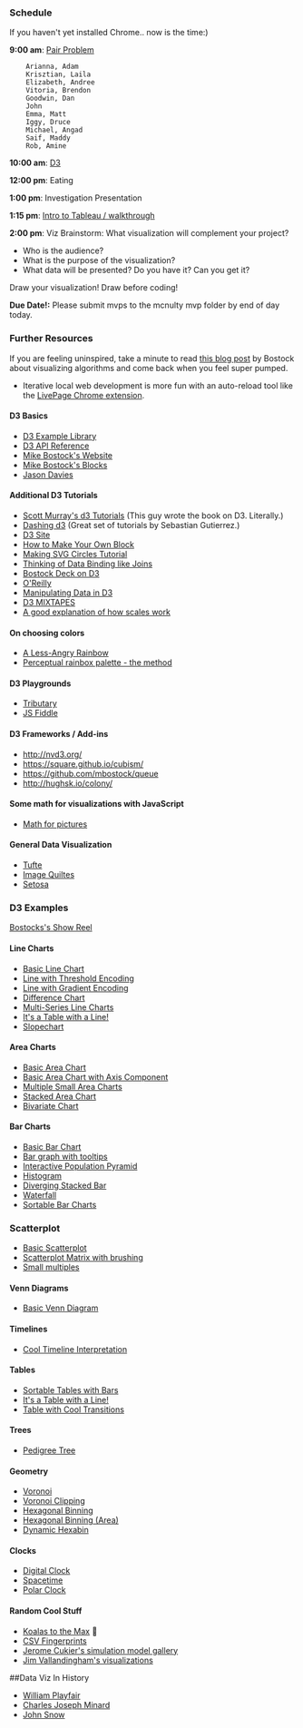 ### Schedule

If you haven't yet installed Chrome.. now is the time:)    

**9:00 am**: [Pair Problem](pair_eggdrop.md)

		Arianna, Adam
		Krisztian, Laila
		Elizabeth, Andree
		Vitoria, Brendon
		Goodwin, Dan
		John
		Emma, Matt
		Iggy, Druce
		Michael, Angad
		Saif, Maddy
		Rob, Amine

**10:00 am**: [D3](transitions_and_events.md)

**12:00 pm**: Eating

**1:00 pm**: Investigation Presentation

**1:15 pm**: [Intro to Tableau / walkthrough](Tableau.md)

**2:00 pm**: Viz Brainstorm: What visualization will complement your project?

 * Who is the audience?
 * What is the purpose of the visualization?
 * What data will be presented? Do you have it? Can you get it?

Draw your visualization! Draw before coding!

**Due Date!:** Please submit mvps to the mcnulty mvp folder by end of day today.


### Further Resources

If you are feeling uninspired, take a minute to read [this blog post](http://bost.ocks.org/mike/algorithms/) by Bostock about visualizing algorithms and come back when you feel super pumped.


 * Iterative local web development is more fun with an auto-reload tool like the [LivePage Chrome extension](https://github.com/MikeRogers0/LivePage).


#### D3 Basics

 * [D3 Example Library](https://github.com/mbostock/d3/wiki/Gallery)
 * [D3 API Reference](https://github.com/mbostock/d3/wiki/API-Reference)
 * [Mike Bostock's Website](http://bl.ocks.org/mbostock)
 * [Mike Bostock's Blocks](http://bost.ocks.org/mike/)
 * [Jason Davies](http://www.jasondavies.com/)


#### Additional D3 Tutorials

 * [Scott Murray's d3 Tutorials](http://alignedleft.com/tutorials/d3) (This guy wrote the book on D3. Literally.)
 * [Dashing d3](https://www.dashingd3js.com/) (Great set of tutorials by Sebastian Gutierrez.)
 * [D3 Site](http://d3js.org/)
 * [How to Make Your Own Block](http://bost.ocks.org/mike/block/)
 * [Making SVG Circles Tutorial](http://bost.ocks.org/mike/circles/)
 * [Thinking of Data Binding like Joins](http://bost.ocks.org/mike/join/)
 * [Bostock Deck on D3](http://bost.ocks.org/mike/d3/workshop/#0)
 * [O'Reilly](http://chimera.labs.oreilly.com/books/1230000000345/index.html)
 * [Manipulating Data in D3](http://www.jeromecukier.net/blog/2012/05/28/manipulating-data-like-a-boss-with-d3/)
 * [D3 MIXTAPES](http://enjalot.github.io/dot-enter/)
 * [A good explanation of how scales work](http://synthesis.sbecker.net/articles/2012/07/16/learning-d3-part-6-scales-colors)


#### On choosing colors

 * [A Less-Angry Rainbow](http://bl.ocks.org/mbostock/310c99e53880faec2434)
 * [Perceptual rainbox palette - the method](http://mycarta.wordpress.com/2013/02/21/perceptual-rainbow-palette-the-method/)


#### D3 Playgrounds

 * [Tributary](http://tributary.io/)
 * [JS Fiddle](http://jsfiddle.net/)


#### D3 Frameworks / Add-ins

 * http://nvd3.org/
 * https://square.github.io/cubism/
 * https://github.com/mbostock/queue
 * http://hughsk.io/colony/


#### Some math for visualizations with JavaScript

 * [Math for pictures](http://www.macwright.org/2013/03/05/math-for-pictures.html)


#### General Data Visualization

 * [Tufte](http://www.edwardtufte.com/tufte/)
 * [Image Quiltes](http://imagequilts.com/)
 * [Setosa](http://setosa.io/#/)


### D3 Examples

[Bostocks's Show Reel](http://bl.ocks.org/mbostock/1256572)

#### Line Charts

 * [Basic Line Chart](http://bl.ocks.org/mbostock/3883245)
 * [Line with Threshold Encoding](http://bl.ocks.org/mbostock/3970883)
 * [Line with Gradient Encoding](http://bl.ocks.org/mbostock/3969722)
 * [Difference Chart](http://bl.ocks.org/mbostock/3894205)
 * [Multi-Series Line Charts](http://bl.ocks.org/mbostock/3884955)
 * [It's a Table with a Line!](http://bl.ocks.org/llimllib/841dd138e429bb0545df)
 * [Slopechart](http://skedasis.com/d3/slopegraph/)


#### Area Charts

 * [Basic Area Chart](http://bl.ocks.org/mbostock/3883195)
 * [Basic Area Chart with Axis Component](http://bl.ocks.org/mbostock/1166403)
 * [Multiple Small Area Charts](http://bl.ocks.org/mbostock/9490313)
 * [Stacked Area Chart](http://bl.ocks.org/mbostock/3885211)
 * [Bivariate Chart](http://bl.ocks.org/mbostock/3884914)


#### Bar Charts

 * [Basic Bar Chart](http://bl.ocks.org/mbostock/3885304)
 * [Bar graph with tooltips](http://bl.ocks.org/Caged/6476579)
 * [Interactive Population Pyramid](http://bl.ocks.org/mbostock/4062085)
 * [Histogram](http://bl.ocks.org/mbostock/3048450)
 * [Diverging Stacked Bar](http://bl.ocks.org/wpoely86/e285b8e4c7b84710e463)
 * [Waterfall](http://bl.ocks.org/chucklam/f3c7b3e3709a0afd5d57)
 * [Sortable Bar Charts](http://bl.ocks.org/mbostock/3885705)


### Scatterplot

 * [Basic Scatterplot](http://bl.ocks.org/mbostock/3887118)
 * [Scatterplot Matrix with brushing](http://bl.ocks.org/mbostock/4063663)
 * [Small multiples](http://en.wikipedia.org/wiki/Small_multiple)


#### Venn Diagrams

 * [Basic Venn Diagram](http://bl.ocks.org/mbostock/1067616)


#### Timelines

 * [Cool Timeline Interpretation](http://bl.ocks.org/biovisualize/5609750)


#### Tables

 * [Sortable Tables with Bars](http://bl.ocks.org/mbostock/3719724)
 * [It's a Table with a Line!](http://bl.ocks.org/llimllib/841dd138e429bb0545df)
 * [Table with Cool Transitions](http://bost.ocks.org/mike/miserables/)


#### Trees

 * [Pedigree Tree](http://bl.ocks.org/mbostock/2966094)


#### Geometry

 * [Voronoi](http://bl.ocks.org/mbostock/3846051)
 * [Voronoi Clipping](http://bl.ocks.org/mbostock/4237768)
 * [Hexagonal Binning](http://bl.ocks.org/mbostock/4248145)
 * [Hexagonal Binning (Area)](http://bl.ocks.org/mbostock/4248146)
 * [Dynamic Hexabin](http://bl.ocks.org/mbostock/7833311)

#### Clocks

 * [Digital Clock](http://bl.ocks.org/mbostock/10685278)
 * [Spacetime](http://bl.ocks.org/clayzermk1/9142407)
 * [Polar Clock](http://bl.ocks.org/mbostock/1096355)


#### Random Cool Stuff

 * [Koalas to the Max](http://www.koalastothemax.com/) :koala:
 * [CSV Fingerprints](http://setosa.io/blog/2014/08/03/csv-fingerprints/)
 * [Jerome Cukier's simulation model gallery](http://www.jeromecukier.net/projects/models/models.html)
 * [Jim Vallandingham's visualizations](http://vallandingham.me/vis/)


##Data Viz In History

 * [William Playfair](http://en.wikipedia.org/wiki/William_Playfair)
 * [Charles Joseph Minard](http://en.wikipedia.org/wiki/Charles_Joseph_Minard)
 * [John Snow](http://en.wikipedia.org/wiki/John_Snow_(physician))
